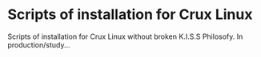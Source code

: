 # Scripts of installation for Crux Linux
Scripts of installation for Crux Linux without broken K.I.S.S Philosofy.
In production/study...
